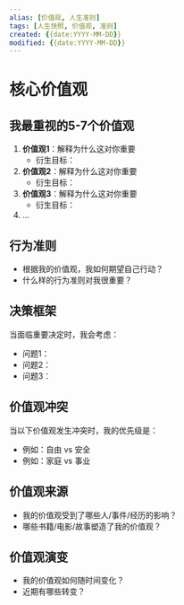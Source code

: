 ```yaml
---
alias: [价值观, 人生准则]
tags: [人生快照, 价值观, 准则]
created: {{date:YYYY-MM-DD}}
modified: {{date:YYYY-MM-DD}}
---
```

# 核心价值观

## 我最重视的5-7个价值观
1. **价值观1**：解释为什么这对你重要
	- 衍生目标：
2. **价值观2**：解释为什么这对你重要
	- 衍生目标：
3. **价值观3**：解释为什么这对你重要
	- 衍生目标：
4. ...

## 行为准则
- 根据我的价值观，我如何期望自己行动？
- 什么样的行为准则对我很重要？

## 决策框架
当面临重要决定时，我会考虑：
- 问题1：
- 问题2：
- 问题3：

## 价值观冲突
当以下价值观发生冲突时，我的优先级是：
- 例如：自由 vs 安全
- 例如：家庭 vs 事业

## 价值观来源
- 我的价值观受到了哪些人/事件/经历的影响？
- 哪些书籍/电影/故事塑造了我的价值观？

## 价值观演变
- 我的价值观如何随时间变化？
- 近期有哪些转变？